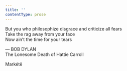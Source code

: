 ```yaml
---
title: ''
contentType: prose
---
```


But you who philosophize disgrace and criticize all fears  
Take the rag away from your face  
Now ain’t the time for your tears

— BOB DYLAN  
The Lonesome Death of Hattie Carroll

Markétě
